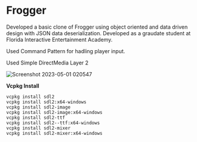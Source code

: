 # Frogger
Developed a basic clone of Frogger using object oriented and data driven design with JSON data deserialization. Developed as a graudate student at Florida Interactive Entertainment Academy.

Used Command Pattern for hadling player input.

Used Simple DirectMedia Layer 2

![Screenshot 2023-05-01 020547](https://user-images.githubusercontent.com/43223838/235761548-48264953-8719-42d2-b20f-1f520dd1012f.png)


**Vcpkg Install**
```
vcpkg install sdl2
vcpkg install sdl2:x64-windows
vcpkg install sdl2-image
vcpkg install sdl2-image:x64-windows
vcpkg install sdl2-ttf
vcpkg install sdl2--ttf:x64-windows
vcpkg install sdl2-mixer
vcpkg install sdl2-mixer:x64-windows
```
